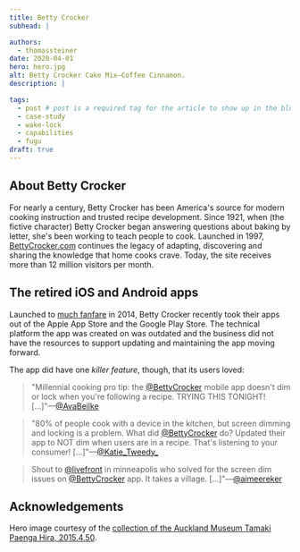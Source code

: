 ```yaml
---
title: Betty Crocker
subhead: |

authors:
  - thomassteiner
date: 2020-04-01
hero: hero.jpg
alt: Betty Crocker Cake Mix—Coffee Cinnamon.
description: |

tags:
  - post # post is a required tag for the article to show up in the blog.
  - case-study
  - wake-lock
  - capabilities
  - fugu
draft: true
---
```

## About Betty Crocker

For nearly a century, Betty Crocker has been America's source for modern cooking instruction
and trusted recipe development.
Since 1921, when (the fictive character) Betty Crocker began answering questions
about baking by letter, she's been working to teach people to cook.
Launched in 1997, [BettyCrocker.com](https://www.bettycrocker.com/)
continues the legacy of adapting, discovering and sharing the knowledge that home cooks crave.
Today, the site receives more than 12&nbsp;million visitors per month.

## The retired iOS and Android apps

Launched to [much fanfare](https://consumergoods.com/betty-crocker-launches-cookbook-app) in 2014,
Betty Crocker recently took their apps out of the Apple App Store and the Google Play Store.
The technical platform the app was created on was outdated
and the business did not have the resources
to support updating and maintaining the app moving forward.

The app did have one *killer feature*, though, that its users loved:

> "Millennial cooking pro tip: the [@BettyCrocker](https://twitter.com/BettyCrocker) mobile app
  doesn't dim or lock when you're following a recipe. TRYING THIS TONIGHT!
  […]"—[@AvaBeilke](https://twitter.com/AvaBeilke/status/996746473168670720)

> "80% of people cook with a device in the kitchen, but screen dimming and locking is a problem.
  What did [@BettyCrocker](https://twitter.com/BettyCrocker) do?
  Updated their app to NOT dim when users are in a recipe.
  That's listening to your consumer!
  […]"—[@Katie_Tweedy_](https://twitter.com/Katie_Tweedy_/status/996746567762763776)

> Shout to [@livefront](https://twitter.com/livefront) in minneapolis
  who solved for the screen dim issues on [@BettyCrocker](https://twitter.com/BettyCrocker) app.
  It takes a village. […]"—[@aimeereker](https://twitter.com/aimeereker/status/996751679415570435)

## Acknowledgements

Hero image courtesy of the
[collection of the Auckland Museum Tamaki Paenga Hira, 2015.4.50](https://commons.wikimedia.org/wiki/File:Packet,_food_product_(AM_2015.4.50-10).jpg).
